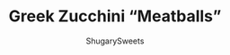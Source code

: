 ---
layout: ../../layouts/MarkdownPostLayout.astro
title: Greek Zucchini &#8220;Meatballs&#8221;
author: ShugarySweets
pubDate: 2018-11-05
description: "This meatless, healthy dinner recipe will satisfy even your hungriest and pickest eaters. These vegetarian Greek Zucchini Meatballs are packed with flavor, and even the texture is perfect. Serve them up with a side of homemade tzatziki sauce and pita bread!"
image_url: https://www.shugarysweets.com/wp-content/uploads/2018/01/greek-zucchini-meatballs-5.jpg
tags: ["Main Dish","Greek"]
calories: 55
protein: 3
carbohydrates: 7
fats: 2
fiber: 1
ingredients: ["1 Tablespoon olive oil","2 garlic cloves, pressed","4 cups shredded zucchini","1/2 teaspoon kosher salt","several cranks of black pepper","2 teaspoons dried oregano","2 teaspoons greek seasoning","1 cup plain breadcrumbs","1 large egg","1/4 cup parmesan cheese","1 cup plain greek yogurt","1 1/2 cup diced cucumber (about 1 cucumber)","1/2 cup onion, diced","1 teaspoon lemon juice","1 teaspoon kosher salt","1/4 teaspoon black pepper","3 cloves garlic, pressed","1 teaspoon greek seasoning"]
serves: 20
time: "40 minutes"
prepTime: "15 minutes"
instructions: ["Prepare the tzatziki sauce first, ahead of time. I prefer to make my sauce in morning, and allowing it to sit in the fridge all day until dinner. The longer time it has to sit, the better the flavor. But don't worry, if you forgot to make it ahead of time, it will still taste amazing.","For the sauce, combine all the ingredients in a bowl, then cover and refrigerate for 4 hours. Be sure to dice your onions and cucumbers SMALL.","Preheat oven to 375°F. Line a baking sheet with non stick foil. Set aside.","In a large skillet, drizzle olive oil and heat over medium high heat. Add garlic and saute for about 1 minute. Add in shredded zucchini.","Cook for about 5 minutes, until most of the water in the skillet has evaporated. Transfer to a colander and press out remaining liquid.","In a large bowl combine bread crumbs, egg, seasonings, and parmesan cheese. Mix with the zucchini until fully blended.","Using a 2Tbsp scoop, form 20 balls, rolling tightly, and transfer to prepared baking sheet. Bake for about 20-25 minutes, until firm and lightly browned.","Serve meatballs with tzatziki sauce on a pita! ENJOY!"]
nutrition: ["55 calories","7 grams carbohydrates","11 milligrams cholesterol","2 grams fat","1 grams fiber","3 grams protein","0 grams saturated fat","394 milligrams sodium","2 grams sugar","0 grams trans fat","1 grams unsaturated fat"]
---